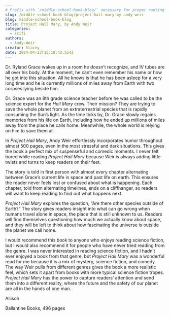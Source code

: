 ```yaml
---
# Prefix with `/middle-school-book-blog/` necessary for proper routing
slug: /middle-school-book-blog/project-hail-mary-by-andy-weir
blog: middle-school-book-blog
title: Project Hail Mary, by Andy Weir
categories:
  - scifi
authors:
  - Andy-Weir
creator: Stacey
date: 2024-04-23T15:18:42.554Z
---
```

Dr. Ryland Grace wakes up in a room he doesn’t recognize, and IV tubes are all over his body. At the moment, he can’t even remember his name or how he got into this situation. All he knows is that he has been asleep for a very long time and he is currently millions of miles away from Earth with two corpses lying beside him.

Dr. Grace was an 8th grade science teacher before he was called to be the science expert for the *Hail Mary* crew. Their mission? They are trying to save the whole planet from an extraterrestrial species that is rapidly consuming the Sun’s light. As the time ticks by, Dr. Grace slowly regains memories from his life on Earth, including how he ended up millions of miles away from the place he calls home. Meanwhile, the whole world is relying on him to save them all.

In *Project Hail Mary*, Andy Weir effortlessly incorporates humor throughout almost 500 pages, even in the most stressful and dark situations. This gives the book a perfect mix of suspenseful and comedic moments. I never felt bored while reading *Project Hail Mary* because Weir is always adding little twists and turns to keep readers on their feet.

The story is told in first person with almost every chapter alternating between Grace’s current life in space and past life on earth. This ensures the reader never feels lost or confused about what is happening. Each chapter, told from alternating timelines, ends on a cliffhanger, so readers will want to keep reading to find out what happens next.

*Project Hail Mary* explores the question, “Are there other species outside of Earth?” The story gives readers insight into what can go wrong when humans travel alone in space, the place that is still unknown to us. Readers will find themselves questioning how much we actually know about space, and they will be left to think about how fascinating the universe is outside the planet we call home.

I would recommend this book to anyone who enjoys reading science fiction, but I would also recommend it for people who have never tried reading from the genre. I was never interested in reading science fiction, and I hadn’t ever enjoyed a book from that genre, but *Project Hail Mary* was a wonderful read for me because it is a mix of mystery, science fiction, and comedy. The way Weir pulls from different genres gives the book a more realistic feel, which sets it apart from books with more typical science fiction tropes. *Project Hail Mary* has the power to capture readers’ attention and send them into a different reality, where the future and the safety of our planet are all in the hands of one man.

Allison 

Ballantine Books, 496 pages
